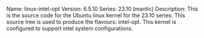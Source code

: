 Name:    linux-intel-opt
Version: 6.5.10
Series:  23.10 (mantic)
Description:
    This is the source code for the Ubuntu linux kernel for the 23.10 series. This
    source tree is used to produce the flavours: intel-opt.
    This kernel is configured to support intel system configurations.
